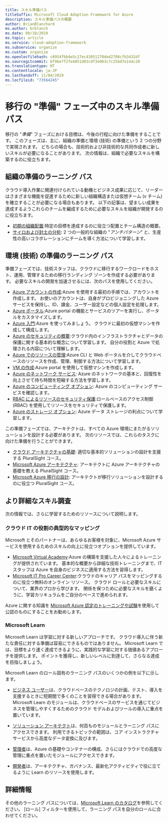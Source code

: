 ```yaml
---
title: スキル準備パス
titleSuffix: Microsoft Cloud Adoption Framework for Azure
description: スキル準備パスの概要
author: BrianBlanchard
ms.author: brblanch
ms.date: 09/10/2019
ms.topic: article
ms.service: cloud-adoption-framework
ms.subservice: organize
ms.custom: organize
ms.openlocfilehash: c8954fbb4e5c17ec43951270ded2708cfb3432df
ms.sourcegitcommit: bf9be7f2fe4851d83cdf3e083c7c25bd7e144c20
ms.translationtype: HT
ms.contentlocale: ja-JP
ms.lasthandoff: 11/04/2019
ms.locfileid: "73564245"
---
```

# <a name="skills-readiness-path-during-the-ready-phase-of-a-migration"></a>移行の "準備" フェーズ中のスキル準備パス

移行の "*準備*" フェーズにおける目標は、今後の行程に向けた準備をすることです。 このフェーズは、主に、組織の準備と環境 (技術) の準備という 2 つの分野で実現されます。 どちらの場合も、技術的および非技術的な共同作成者に新しいスキルが必要になることがあります。 次の情報は、組織で必要なスキルを構築するのに役立ちます。

## <a name="organizational-readiness-learning-paths"></a>組織の準備のラーニング パス

クラウド導入作業に関連付けられている動機とビジネス成果に応じて、リーダーはさまざまな機能を促進するために新しい組織構造または仮想チーム (v チーム) を確立することが必要になる場合もあります。 以下の記事は、望ましい成果を達成するようこれらのチームを編成するために必要なスキルを組織が開発するのに役立ちます。

- [初期の組織配置](./index.md):特定の目標を達成するのに役立つ配置とチーム構造の概要。
- [サイロおよび封土の分析](./fiefdoms-silos.md): 2 つの一般的な組織の "*アンチパターン*" と、生産性の高いコラボレーションにチームを導く方法について学習します。

## <a name="environmental-technical-readiness-learning-paths"></a>環境 (技術) の準備のラーニング パス

準備フェーズでは、技術スタッフは、クラウドに移行するワークロードをホスト、運用、管理するための移行ランディング ゾーンを作成する必要があります。 必要なスキルの開発を加速させるには、次のパスを使用してください。

- [Azure アカウントの作成](https://docs.microsoft.com/learn/modules/create-an-azure-account):Azure を使用する最初の手順では、アカウントを作成します。 お使いのアカウントは、自身がプロビジョニングした Azure サービスを保持し、ID、課金、ユーザー設定などの個人設定を処理します。
- [Azure ポータル](https://docs.microsoft.com/learn/modules/tour-azure-portal):Azure portal の機能とサービスのツアーを実行し、ポータルをカスタマイズします。
- [Azure 入門](https://docs.microsoft.com/learn/modules/welcome-to-azure):Azure を使ってみましょう。 クラウドに最初の仮想マシンを作成して構成します。
- [Azure のセキュリティの概要](https://docs.microsoft.com/learn/modules/intro-to-security-in-azure):クラウド内のインフラストラクチャとデータの保護に関する基本的な概念について学習します。 自分の役割と Azure で処理される内容について理解します。
- [Azure でのリソースの管理](https://docs.microsoft.com/learn/paths/manage-resources-in-azure):Azure CLI と Web ポータルを介してクラウドベースのリソースを作成、管理、制御する方法について学習します。
- [VM の作成](https://docs.microsoft.com/learn/modules/create-windows-virtual-machine-in-azure):Azure portal を使用して仮想マシンを作成します。
- [Azure のネットワーク サービス](https://docs.microsoft.com/learn/modules/intro-to-azure-networking): Azure のネットワークの基本と、回復性を向上させて待ち時間を短縮する方法を学習します。
- [Azure のコンピューティング オプション](https://docs.microsoft.com/learn/modules/intro-to-azure-compute): Azure のコンピューティング サービスを確認します。
- [RBAC によるリソースのセキュリティ保護](https://docs.microsoft.com/learn/modules/secure-azure-resources-with-rbac):ロールベースのアクセス制御 (RBAC) を使用してリソースをセキュリティで保護します。
- [Azure のストレージ オプション](https://docs.microsoft.com/learn/modules/intro-to-data-in-azure/index): Azure データ ストレージの利点について学習します。

この準備フェーズでは、アーキテクトは、すべての Azure 環境にまたがるソリューションを設計する必要があります。 次のリソースでは、これらのタスクに向けた準備を行うことができます。

- [クラウド アーキテクチャの基礎](https://app.pluralsight.com/library/courses/cloud-architecture-foundations): 適切な基本的ソリューションの設計を支援する PluralSight コース。
- [Microsoft Azure アーキテクチャ](https://app.pluralsight.com/library/courses/cloud-architecture-foundations): アーキテクトに Azure アーキテクチャの基礎を教える PluralSight コース。
- [Microsoft Azure 移行の設計](https://app.pluralsight.com/library/courses/cloud-architecture-foundations): アーキテクトが移行ソリューションを設計するのに役立つ PluralSight コース。

## <a name="deeper-skills-exploration"></a>より詳細なスキル調査

次の情報では、さらに学習するためのリソースについて説明します。

### <a name="typical-mappings-of-cloud-it-roles"></a>クラウド IT の役割の典型的なマッピング

Microsoft とそのパートナーは、あらゆるお客様を対象に、Microsoft Azure サービスを使用するためのスキルの向上に役立つオプションを提供しています。

- [Microsoft Virtual Academy](https://mva.microsoft.com/product-training/microsoft-azure):Azure の構築を支援した人々によるトレーニングが提供されています。 基本的な概要から詳細な技術トレーニングまで、IT スタッフは Azure を自身のビジネスに適用する方法を習得します。
- [Microsoft IT Pro Career Center](https://www.microsoft.com/itpro):クラウドのキャリア パスをマッピングするのに役立つ無料のオンライン リソース。 クラウド ロールと必要なスキルについて、業界のプロから学びます。 関係を保つために必要なスキルを磨くように、学習カリキュラムをご自分のペースで進められます。

Azure に関する知識を [Microsoft Azure 認定のトレーニングや試験](https://www.microsoft.com/learning/azure-certification.aspx)を使用して公認のものにすることをお勧めします。

### <a name="microsoft-learn"></a>Microsoft Learn

Microsoft Learn は学習に対する新しいアプローチです。 クラウド導入に伴う新たな責任に対する準備は容易にできるものではありません。 Microsoft Learn では、目標をより速く達成できるように、実践的な学習に対する価値あるアプローチを提供します。 ポイントを獲得し、新しいレベルに到達して、さらなる達成を目指しましょう。

Microsoft Learn のロール固有のラーニング パスのいくつかの例を以下に示します。

- [ビジネス ユーザー](https://docs.microsoft.com/learn/browse/?roles=business-user)は、クラウドベースのテクノロジの計画、テスト、導入を支援するときに短期間で多くのことを習得できる場合があります。 Microsoft Learn のモジュールは、クラウドベースのサービスを通じてビジネスを管理しやすくするためのクラウド モデルおよびツールの導入に重点を置いています。

- [ソリューション アーキテクト](https://docs.microsoft.com/learn/browse/?roles=solution-architect)は、何百ものモジュールとラーニング パスにアクセスできます。 利用できるトピックの範囲は、コア インストラクチャ サービスから高度なデータ変換に及びます。

- [管理者](https://docs.microsoft.com/learn/browse/?roles=administrator)は、Azure の基礎やコンテナーの構成、さらにはクラウドでの高度な管理に重点を置いたモジュールにアクセスできます。

- [開発者](https://docs.microsoft.com/learn/browse/?roles=developer&term=infrastructure)は、アーキテクチャ、ガバナンス、最新化アクティビティで役に立てるように Learn のリソースを使用します。

## <a name="learn-more"></a>詳細情報

その他のラーニング パスについては、[Microsoft Learn のカタログ](https://docs.microsoft.com/learn/browse)を参照してください。 [ロール] フィルターを使用して、ラーニング パスを自分のロールに合わせてください。
